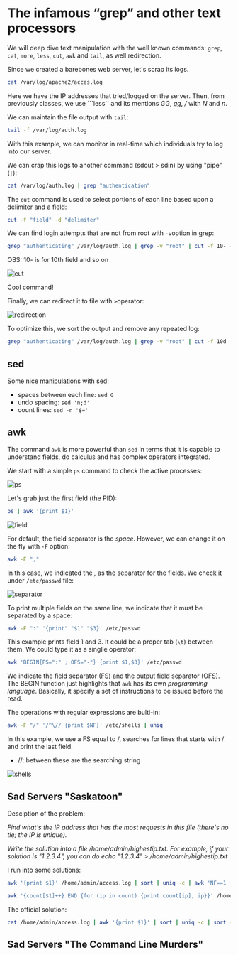 # The infamous “grep” and other text processors

We will deep dive text manipulation with the well known commands: ```grep```, ```cat```, ```more```, ```less```, ```cut```, ```awk``` and ```tail```, as well redirection.

Since we created a barebones web server, let's scrap its logs.

```bash
cat /var/log/apache2/acces.log
```

Here we have the IP addresses that tried/logged on the server.
Then, from previously classes, we use ```less`` and its mentions *GG*, *gg*, */* with *N* and *n*.  

We can maintain the file output with ```tail```:

```bash
tail -f /var/log/auth.log
```

With this example, we can monitor in real-time which individuals try to log into our server.

We can crap this logs to another command (sdout > sdin) by using "pipe" (```|```):

```bash
cat /var/log/auth.log | grep "authentication"
```

The ```cut``` command is used to select portions of each line based upon a delimiter and  a field:

```bash
cut -f "field" -d "delimiter"
```

We can find login attempts that are not from root with ```-v```option in grep:

```bash
grep "authenticating" /var/log/auth.log | grep -v "root" | cut -f 10- -d" "
```
OBS: 10- is for 10th field and so on

![cut](images/cut.png)

Cool command!

Finally, we can redirect it to file with ```>```operator:

![redirection](images/redirection.png)

To optimize this, we sort the output and remove any repeated log:

```bash
grep "authenticating" /var/log/auth.log | grep -v "root" | cut -f 10d -d" " | sort | uniq
```

## sed

Some nice [manipulations](https://edoras.sdsu.edu/doc/sed-oneliners.html) with sed:

* spaces between each line: ```sed G```
* undo spacing: ```sed 'n;d'```
* count lines: ```sed -n '$='```

## awk

The command ```awk``` is more powerful than ```sed``` in terms that it is capable to understand fields, do calculus and has complex operators integrated.

We start with a simple ```ps``` command to check the active processes:

![ps](images/ps.png)

Let's grab just the first field (the PID):

```bash
ps | awk '{print $1}'
```

![field](images/field.png)

For default, the field separator is the *space*. However, we can change it on the fly with ```-F``` option:
```bash
awk -F ","
```

In this case, we indicated the *,* as the separator for the fields.
We check it under ```/etc/passwd``` file:

![separator](images/separator.png)

To print multiple fields on the same line, we indicate that it must be separated by a space:
```bash
awk -F ":" '{print" "$1" "$3}' /etc/passwd
```

This example prints field 1 and 3. It could be a proper tab (```\t```) between them.
We could type it as a singlle operator:
```bash
awk 'BEGIN{FS=":" ; OFS="-"} {print $1,$3}' /etc/passwd
```

We indicate the field separator (FS) and the output field separator (OFS). The BEGIN function just highlights that ```awk``` has its own *programming language*. Basically, it specify a set of instructions to be issued before the read.

The operations with regular expressions are bulti-in:

```bash
awk -F "/" '/^\// {print $NF}' /etc/shells | uniq
```

In this example, we use a FS equal to /, searches for lines that starts with / and print the last field.
* //: between these are the searching string

![shells](images/cut.png)


## Sad Servers "Saskatoon"

Desciption of the problem:

*Find what's the IP address that has the most requests in this file (there's no tie; the IP is unique).*

*Write the solution into a file /home/admin/highestip.txt. For example, if your solution is "1.2.3.4", you can do echo "1.2.3.4" > /home/admin/highestip.txt*

I run into some solutions:

```bash
awk '{print $1}' /home/admin/access.log | sort | uniq -c | awk 'NF==1 {max=$1} $1>max {max=$1; ip=$2} END {print ip}' > /home/admin/highestip.txt
```

```bash
awk '{count[$1]++} END {for (ip in count) {print count[ip], ip}}' /home/admin/access.log | sort -r | head -1 | cut -d " " -f2 > /home/admin/highestip.txt
```

The official solution:

```bash
cat /home/admin/access.log | awk '{print $1}' | sort | uniq -c | sort -r | head -1 | awk '{print $2}' > /home/admin/highestip.txt
```

## Sad Servers "The Command Line Murders"

